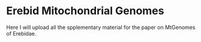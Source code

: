 # Erebid Mitochondrial Genomes

Here I will upload all the spplementary material for the paper on MtGenomes of Erebidae.
